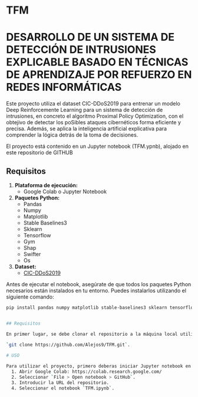 # TFM
# DESARROLLO DE UN SISTEMA DE DETECCIÓN DE INTRUSIONES EXPLICABLE BASADO EN TÉCNICAS DE APRENDIZAJE POR REFUERZO EN REDES INFORMÁTICAS

Este proyecto utiliza el dataset CIC-DDoS2019 para entrenar un modelo Deep Reinforcemente Learning para un sistema de detección de intrusiones, en concreto el algoritmo Proximal Policy Optimization, con el obtejivo de detectar los poSibles ataques cibernéticos forma eficiente y precisa. Además, se aplica la inteligencia artificial explicativa para comprender la lógica detrás de la toma de decisiones.

El proyecto está contenido en un Jupyter notebook (TFM.ypnb), alojado en este repositorio de GITHUB

## Requisitos

1. **Plataforma de ejecución:** 
   - Google Colab o Jupyter Notebook
2. **Paquetes Python:**
   - Pandas
   - Numpy
   - Matplotlib
   - Stable Baselines3
   - Sklearn
   - Tensorflow
   - Gym
   - Shap
   - Swifter
   - Os
3. **Dataset:**
   - [CIC-DDoS2019](https://www.unb.ca/cic/datasets/ddos-2019.html)

Antes de ejecutar el notebook, asegúrate de que todos los paquetes Python necesarios están instalados en tu entorno. Puedes instalarlos utilizando el siguiente comando:

```bash
pip install pandas numpy matplotlib stable-baselines3 sklearn tensorflow gym shap swifter


## Requisitos

En primer lugar, se debe clonar el repositorio a la máquina local utilizando git:

`git clone https://github.com/Alejos9/TFM.git`.
  
# USO

Para utilizar el proyecto, primero deberas iniciar Jupyter notebook en tu entorno local o en el caso de no querer instalar nada localmente, ejecutarlo utilizando la herramienta Google Colab:
  1. Abrir Google Colab: https://colab.research.google.com/
  2. Seleccionar `File > Open notebook > GitHub`.
  3. Introducir la URL del repositorio.
  4. Seleccionar el notebook `TFM.ipynb`.
